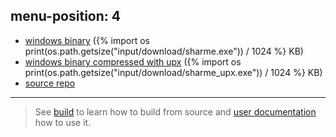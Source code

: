 menu-position: 4
---

* [windows binary](/sharme/download/sharme.exe)
({%
import os
print(os.path.getsize("input/download/sharme.exe")) / 1024
%} KB)
* [windows binary compressed with upx](/sharme/download/sharme_upx.exe)
({%
import os
print(os.path.getsize("input/download/sharme_upx.exe")) / 1024
%} KB)
* [source repo](https://github.com/rpedroso/sharme)

***

> See [build](/sharme/documentation/build.html) to learn how to build from source
and [user documentation](/sharme/documentation/user.html) how to use it.
